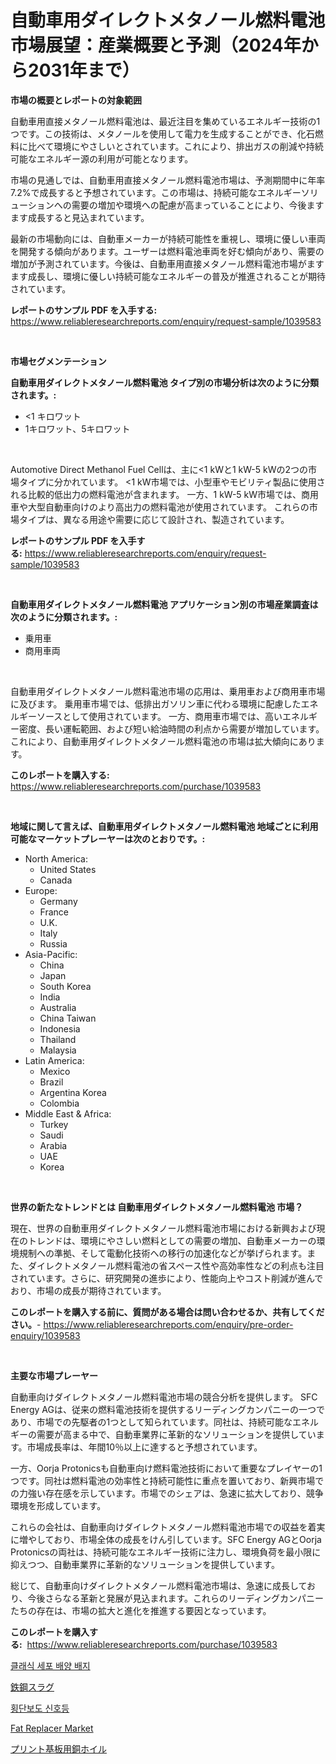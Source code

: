 <p><h1>自動車用ダイレクトメタノール燃料電池市場展望：産業概要と予測（2024年から2031年まで）</h1></p><p><strong>市場の概要とレポートの対象範囲</strong></p>
<p><p>自動車用直接メタノール燃料電池は、最近注目を集めているエネルギー技術の1つです。この技術は、メタノールを使用して電力を生成することができ、化石燃料に比べて環境にやさしいとされています。これにより、排出ガスの削減や持続可能なエネルギー源の利用が可能となります。</p><p>市場の見通しでは、自動車用直接メタノール燃料電池市場は、予測期間中に年率7.2%で成長すると予想されています。この市場は、持続可能なエネルギーソリューションへの需要の増加や環境への配慮が高まっていることにより、今後ますます成長すると見込まれています。</p><p>最新の市場動向には、自動車メーカーが持続可能性を重視し、環境に優しい車両を開発する傾向があります。ユーザーは燃料電池車両を好む傾向があり、需要の増加が予測されています。今後は、自動車用直接メタノール燃料電池市場がますます成長し、環境に優しい持続可能なエネルギーの普及が推進されることが期待されています。</p></p>
<p><strong>レポートのサンプル PDF を入手する:</strong> <a href="https://www.reliableresearchreports.com/enquiry/request-sample/1039583">https://www.reliableresearchreports.com/enquiry/request-sample/1039583</a></p>
<p>&nbsp;</p>
<p><strong>市場セグメンテーション</strong></p>
<p><strong>自動車用ダイレクトメタノール燃料電池 タイプ別の市場分析は次のように分類されます。:</strong></p>
<p><ul><li><1 キロワット</li><li>1キロワット、5キロワット</li></ul></p>
<p>&nbsp;</p>
<p><p>Automotive Direct Methanol Fuel Cellは、主に<1 kWと1 kW-5 kWの2つの市場タイプに分かれています。 <1 kW市場では、小型車やモビリティ製品に使用される比較的低出力の燃料電池が含まれます。 一方、1 kW-5 kW市場では、商用車や大型自動車向けのより高出力の燃料電池が使用されています。 これらの市場タイプは、異なる用途や需要に応じて設計され、製造されています。</p></p>
<p><strong>レポートのサンプル PDF を入手する:</strong>&nbsp;<a href="https://www.reliableresearchreports.com/enquiry/request-sample/1039583">https://www.reliableresearchreports.com/enquiry/request-sample/1039583</a></p>
<p>&nbsp;</p>
<p><strong> 自動車用ダイレクトメタノール燃料電池 アプリケーション別の市場産業調査は次のように分類されます。:</strong></p>
<p><ul><li>乗用車</li><li>商用車両</li></ul></p>
<p>&nbsp;</p>
<p><p>自動車用ダイレクトメタノール燃料電池市場の応用は、乗用車および商用車市場に及びます。 乗用車市場では、低排出ガソリン車に代わる環境に配慮したエネルギーソースとして使用されています。 一方、商用車市場では、高いエネルギー密度、長い運転範囲、および短い給油時間の利点から需要が増加しています。 これにより、自動車用ダイレクトメタノール燃料電池の市場は拡大傾向にあります。</p></p>
<p><strong>このレポートを購入する:</strong>&nbsp; <a href="https://www.reliableresearchreports.com/purchase/1039583">https://www.reliableresearchreports.com/purchase/1039583</a></p>
<p>&nbsp;</p>
<p><strong>地域に関して言えば、自動車用ダイレクトメタノール燃料電池 地域ごとに利用可能なマーケットプレーヤーは次のとおりです。:</strong></p>
<p><ul>
    <li>
        North America:
        <ul>
            <li>United States</li>
            <li>Canada</li>
        </ul>
    </li>
    <li>
        Europe:
        <ul>
            <li>Germany</li>
            <li>France</li>
            <li>U.K.</li>
            <li>Italy</li>
            <li>Russia</li>
        </ul>
    </li>
    <li>
        Asia-Pacific:
        <ul>
            <li>China</li>
            <li>Japan</li>
            <li>South Korea</li>
            <li>India</li>
            <li>Australia</li>
            <li>China Taiwan</li>
            <li>Indonesia</li>
            <li>Thailand</li>
            <li>Malaysia</li>
        </ul>
    </li>
    <li>
        Latin America:
        <ul>
            <li>Mexico</li>
            <li>Brazil</li>
            <li>Argentina Korea</li>
            <li>Colombia</li>
        </ul>
    </li>
    <li>
        Middle East & Africa:
        <ul>
            <li>Turkey</li>
            <li>Saudi</li>
            <li>Arabia</li>
            <li>UAE</li>
            <li>Korea</li>
        </ul>
    </li>
    </ul></p>
<p>&nbsp;</p>
<p><strong>世界の新たなトレンドとは 自動車用ダイレクトメタノール燃料電池 市場？</strong></p>
<p><p>現在、世界の自動車用ダイレクトメタノール燃料電池市場における新興および現在のトレンドは、環境にやさしい燃料としての需要の増加、自動車メーカーの環境規制への準拠、そして電動化技術への移行の加速化などが挙げられます。また、ダイレクトメタノール燃料電池の省スペース性や高効率性などの利点も注目されています。さらに、研究開発の進歩により、性能向上やコスト削減が進んでおり、市場の成長が期待されています。</p></p>
<p><strong>このレポートを購入する前に、質問がある場合は問い合わせるか、共有してください。</strong>- <a href="https://www.reliableresearchreports.com/enquiry/pre-order-enquiry/1039583">https://www.reliableresearchreports.com/enquiry/pre-order-enquiry/1039583</a></p>
<p>&nbsp;</p>
<p><strong>主要な市場プレーヤー</strong></p>
<p><p>自動車向けダイレクトメタノール燃料電池市場の競合分析を提供します。 SFC Energy AGは、従来の燃料電池技術を提供するリーディングカンパニーの一つであり、市場での先駆者の1つとして知られています。同社は、持続可能なエネルギーの需要が高まる中で、自動車業界に革新的なソリューションを提供しています。市場成長率は、年間10％以上に達すると予想されています。</p><p>一方、Oorja Protonicsも自動車向け燃料電池技術において重要なプレイヤーの1つです。同社は燃料電池の効率性と持続可能性に重点を置いており、新興市場での力強い存在感を示しています。市場でのシェアは、急速に拡大しており、競争環境を形成しています。</p><p>これらの会社は、自動車向けダイレクトメタノール燃料電池市場での収益を着実に増やしており、市場全体の成長をけん引しています。SFC Energy AGとOorja Protonicsの両社は、持続可能なエネルギー技術に注力し、環境負荷を最小限に抑えつつ、自動車業界に革新的なソリューションを提供しています。</p><p>総じて、自動車向けダイレクトメタノール燃料電池市場は、急速に成長しており、今後さらなる革新と発展が見込まれます。これらのリーディングカンパニーたちの存在は、市場の拡大と進化を推進する要因となっています。</p></p>
<p><strong>このレポートを購入する:</strong>&nbsp;&nbsp;<a href="https://www.reliableresearchreports.com/purchase/1039583">https://www.reliableresearchreports.com/purchase/1039583</a></p>
<p><p><a href="https://github.com/OwenHamiytll568745/Market-Research-Report-List-1/blob/main/483060716146.md">클래식 세포 배양 배지</a></p><p><a href="https://github.com/dandier2003/Market-Research-Report-List-1/blob/main/408887017517.md">鉄鋼スラグ</a></p><p><a href="https://medium.com/@emmareed1901/%ED%9A%A1%EB%8B%A8%EB%B3%B4%EB%8F%84-%EC%8B%A0%ED%98%B8%EB%93%B1-%EC%8B%9C%EC%9E%A5-%EC%8B%9C%EC%9E%A5-%EC%A0%90%EC%9C%A0%EC%9C%A8-%EC%8B%9C%EC%9E%A5-%EB%8F%99%ED%96%A5-%EA%B7%B8%EB%A6%AC%EA%B3%A0-%EB%AF%B8%EB%9E%98-%EC%84%B1%EC%9E%A5-%ED%83%90%EC%83%89-626455860e85">횡단보도 신호등</a></p><p><a href="https://github.com/dringals/Market-Research-Report-List-3/blob/main/fat-replacer-market.md">Fat Replacer Market</a></p><p><a href="https://github.com/sghwr779811674/Market-Research-Report-List-1/blob/main/781804317516.md">プリント基板用銅ホイル</a></p></p>